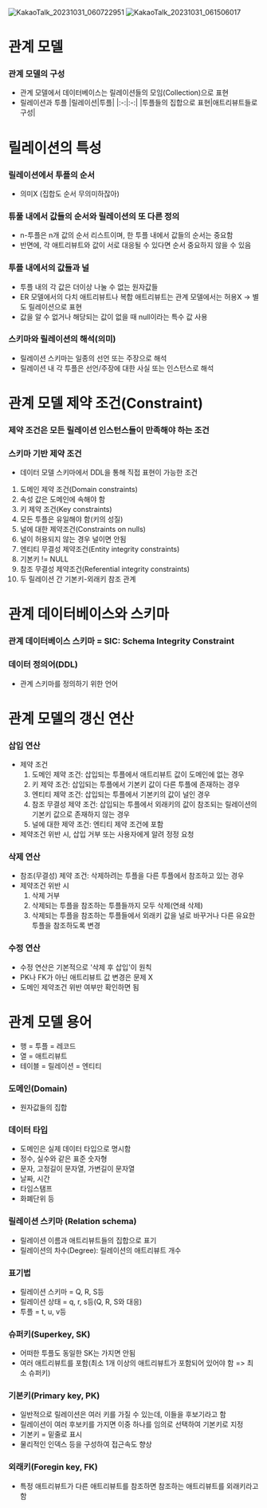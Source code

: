 ![KakaoTalk_20231031_060722951](https://github.com/chris0825/TIL/assets/62418972/c218075c-ec3b-4337-81c3-2a4517a6721f)
![KakaoTalk_20231031_061506017](https://github.com/chris0825/TIL/assets/62418972/b457d385-76a8-4323-8303-718c28674d03)
# 관계 모델
### 관계 모델의 구성
- 관계 모델에서 데이터베이스는 릴레이션들의 모임(Collection)으로 표현
- 릴레이션과 투플
|릴레이션|투플|
|:-:|:-:|
|투플들의 집합으로 표현|애트리뷰트들로 구성|

# 릴레이션의 특성
### 릴레이션에서 투플의 순서
- 의미X (집합도 순서 무의미하잖아)
### 튜풀 내에서 값들의 순서와 릴레이션의 또 다른 정의
- n-투플은 n개 값의 순서 리스트이며, 한 투플 내에서 값들의 순서는 중요함
- 반면에, 각 애트리뷰트와 값이 서로 대응될 수 있다면 순서 중요하지 않을 수 있음
### 투플 내에서의 값들과 널
- 투플 내의 각 값은 더이상 나눌 수 없는 원자값들
- ER 모델에서의 다치 애트리뷰트나 복합 애트리뷰트는 관계 모델에서는 허용X -> 별도 릴레이션으로 표현
- 값을 알 수 없거나 해당되는 값이 없을 때 null이라는 특수 값 사용
### 스키마와 릴레이션의 해석(의미)
- 릴레이션 스키마는 일종의 선언 또는 주장으로 해석
- 릴레이션 내 각 투플은 선언/주장에 대한 사실 또는 인스턴스로 해석

# 관계 모델 제약 조건(Constraint)
### 제약 조건은 모든 릴레이션 인스턴스들이 만족해야 하는 조건
### 스키마 기반 제약 조건
- 데이터 모델 스키마에서 DDL을 통해 직접 표현이 가능한 조건
1. 도메인 제약 조건(Domain constraints)
  2. 속성 값은 도메인에 속해야 함
3. 키 제약 조건(Key constraints)
  4. 모든 투플은 유일해야 함(키의 성질)
5. 널에 대한 제약조건(Constraints on nulls)
  6. 널이 허용되지 않는 경우 널이면 안됨
7. 엔티티 무결성 제약조건(Entity integrity constraints)
  8. 기본키 != NULL
9. 참조 무결성 제약조건(Referential integrity constraints)
  10. 두 릴레이션 간 기본키-외래키 참조 관계

# 관계 데이터베이스와 스키마
### 관계 데이터베이스 스키마 = SIC: Schema Integrity Constraint
### 데이터 정의어(DDL)
- 관계 스키마를 정의하기 위한 언어

# 관계 모델의 갱신 연산
### 삽입 연산
- 제약 조건
  1. 도메인 제약 조건: 삽입되는 투플에서 애트리뷰트 값이 도메인에 없는 경우
  2. 키 제약 조건: 삽입되는 투플에서 기본키 값이 다른 투플에 존재하는 경우
  3. 엔티티 제약 조건: 삽입되는 투플에서 기본키의 값이 널인 경우
  4. 참조 무결성 제약 조건: 삽입되는 투플에서 외래키의 값이 참조되는 릴레이션의 기본키 값으로 존재하지 않는 경우
  5. 널에 대한 제약 조건: 엔티티 제약 조건에 포함
- 제약조건 위반 시, 삽입 거부 또는 사용자에게 알려 정정 요청
### 삭제 연산
- 참조(무결성) 제약 조건: 삭제하려는 투플을 다른 투플에서 참조하고 있는 경우
- 제약조건 위반 시
  1. 삭제 거부
  2. 삭제되는 투플을 참조하는 투플들까지 모두 삭제(연쇄 삭제)
  3. 삭제되는 투플을 참조하는 투플들에서 외래키 값을 널로 바꾸거나 다른 유요한 투플을 참조하도록 변경
### 수정 연산
- 수정 연산은 기본적으로 '삭제 후 삽입'이 원칙
- PK나 FK가 아닌 애트리뷰트 값 변경은 문제 X
- 도메인 제약조건 위반 여부만 확인하면 됨

# 관계 모델 용어
- 행 = 투플 = 레코드
- 열 = 애트리뷰트
- 테이블 = 릴레이션 = 엔티티
### 도메인(Domain)
- 원자값들의 집합
### 데이터 타입
- 도메인은 실제 데이터 타입으로 명시함
- 정수, 실수와 같은 표준 숫자형
- 문자, 고정길이 문자열, 가변길이 문자열
- 날짜, 시간
- 타임스탬프
- 화폐단위 등
### 릴레이션 스키마 (Relation schema)
- 릴레이션 이름과 애트리뷰트들의 집합으로 표기
- 릴레이션의 차수(Degree): 릴레이션의 애트리뷰트 개수
### 표기법
- 릴레이션 스키마 = Q, R, S등
- 릴레이션 상태 = q, r, s등(Q, R, S와 대응)
- 투플 = t, u, v등
### 슈퍼키(Superkey, SK)
- 어떠한 투플도 동일한 SK는 가지면 안됨
- 여러 애트리뷰트를 포함(최소 1개 이상의 애트리뷰트가 포함되어 있어야 함 => 최소 슈퍼키)
### 기본키(Primary key, PK)
- 일반적으로 릴레이션은 여러 키를 가질 수 있는데, 이들을 후보기라고 함
- 릴레이션이 여러 후보키를 가지면 이중 하나를 임의로 선택하여 기본키로 지정
- 기본키 = 밑줄로 표시
- 물리적인 인덱스 등을 구성하여 접근속도 향상
### 외래키(Foregin key, FK)
- 특정 애트리뷰트가 다른 애트리뷰트를 참조하면 참조하는 애트리뷰트를 외래키라고 함
